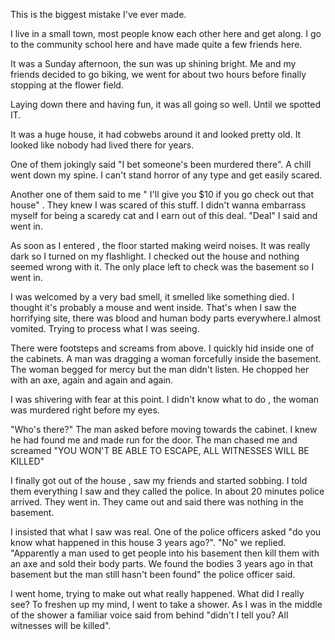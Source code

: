 This is the biggest mistake I've ever made. 

I live in a small town, most people know each other here and get along. I go to the community school here and have made quite a few friends here. 

It was a Sunday afternoon, the sun was up shining bright. Me and my friends decided to go biking, we went for about two hours before finally stopping at the flower field. 

Laying down there and having fun, it was all going so well. Until we spotted IT. 

It was a huge house, it had cobwebs around it and looked pretty old. It looked like nobody had lived there for years. 

One of them jokingly said "I bet someone's been murdered there". A chill went down my spine. I can't stand horror of any type and get easily scared. 

Another one of them said to me " I'll give you $10 if you go check out that house" . They knew I was scared of this stuff. I didn't wanna embarrass myself for being a scaredy cat and I earn out of this deal. "Deal" I said and went in. 

As soon as I entered , the floor started making weird noises. It was really dark so I turned on my flashlight. I checked out the house and nothing seemed wrong with it. The only place left to check was the basement so I went in. 

I was welcomed by a very bad smell, it smelled like something died. I thought it's probably a mouse and went inside. That's when I saw the horrifying site, there was blood and human body parts everywhere.I almost vomited. Trying to process what I was seeing. 

There were footsteps and screams from above. I quickly hid inside one of the cabinets. A man was dragging a woman forcefully inside the basement. The woman begged for mercy but the man didn't listen. He chopped her with an axe, again and again and again. 

I was shivering with fear at this point. I didn't know what to do , the woman was murdered right before my eyes. 

"Who's there?" The man asked before moving towards the cabinet. I knew he had found me and made run for the door. The man chased me and screamed "YOU WON'T BE ABLE TO ESCAPE, ALL WITNESSES WILL BE KILLED"

I finally got out of the house , saw my friends and started sobbing. I told them everything I saw and they called the police. In about 20 minutes police arrived. They went in. They came out and said there was nothing in the basement. 

I insisted that what I saw was real. One of the police officers asked "do you know what happened in this house 3 years ago?". "No" we replied. "Apparently a man used to get people into his basement then kill them with an axe and sold their body parts. We found the bodies 3 years ago in that basement but the man still hasn't been found"  the police officer said. 

I went home, trying to make out what really happened. What did I really see? To freshen up my mind, I went to take a shower. As I was in the middle of the shower a familiar voice said from behind "didn't I tell you? All witnesses will be killed".